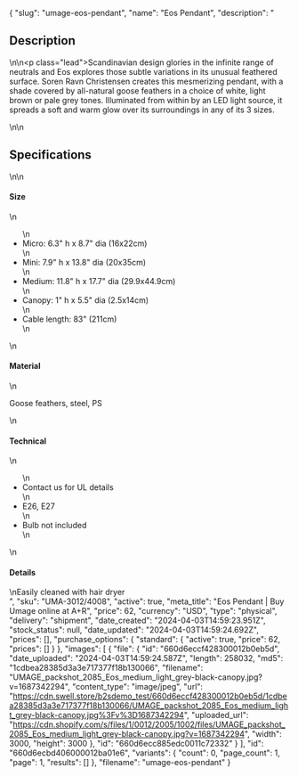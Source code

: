 {
  "slug": "umage-eos-pendant",
  "name": "Eos Pendant",
  "description": "<h2>Description</h2>\n<!-- split -->\n<p class=\"lead\">Scandinavian design glories in the infinite range of neutrals and Eos explores those subtle variations in its unusual feathered surface. Soren Ravn Christensen creates this mesmerizing pendant, with a shade covered by all-natural goose feathers in a choice of white, light brown or pale grey tones. Illuminated from within by an LED light source, it spreads a soft and warm glow over its surroundings in any of its 3 sizes.</p>\n<!-- split -->\n<h2>Specifications</h2>\n<!-- split -->\n<h4>Size</h4>\n<ul>\n<li>Micro: 6.3\" h x 8.7\" dia (16x22cm) </li>\n<li>Mini: 7.9\" h x 13.8\" dia (20x35cm)</li>\n<li>Medium: 11.8\" h x 17.7\" dia (29.9x44.9cm)</li>\n<li>Canopy: 1\" h x 5.5\" dia (2.5x14cm)</li>\n<li>Cable length: 83\" (211cm)</li>\n</ul>\n<h4>Material</h4>\n<p>Goose feathers, steel, PS</p>\n<h4>Technical</h4>\n<ul>\n<li>Contact us for UL details</li>\n<li>E26, E27</li>\n<li>Bulb not included</li>\n</ul>\n<h4>Details</h4>\nEasily cleaned with hair dryer<br>",
  "sku": "UMA-3012/4008",
  "active": true,
  "meta_title": "Eos Pendant | Buy Umage online at A+R",
  "price": 62,
  "currency": "USD",
  "type": "physical",
  "delivery": "shipment",
  "date_created": "2024-04-03T14:59:23.951Z",
  "stock_status": null,
  "date_updated": "2024-04-03T14:59:24.692Z",
  "prices": [],
  "purchase_options": {
    "standard": {
      "active": true,
      "price": 62,
      "prices": []
    }
  },
  "images": [
    {
      "file": {
        "id": "660d6eccf428300012b0eb5d",
        "date_uploaded": "2024-04-03T14:59:24.587Z",
        "length": 258032,
        "md5": "1cdbea28385d3a3e717377f18b130066",
        "filename": "UMAGE_packshot_2085_Eos_medium_light_grey-black-canopy.jpg?v=1687342294",
        "content_type": "image/jpeg",
        "url": "https://cdn.swell.store/b2sdemo_test/660d6eccf428300012b0eb5d/1cdbea28385d3a3e717377f18b130066/UMAGE_packshot_2085_Eos_medium_light_grey-black-canopy.jpg%3Fv%3D1687342294",
        "uploaded_url": "https://cdn.shopify.com/s/files/1/0012/2005/1002/files/UMAGE_packshot_2085_Eos_medium_light_grey-black-canopy.jpg?v=1687342294",
        "width": 3000,
        "height": 3000
      },
      "id": "660d6ecc885edc0011c72332"
    }
  ],
  "id": "660d6ecbd406000012ba01e6",
  "variants": {
    "count": 0,
    "page_count": 1,
    "page": 1,
    "results": []
  },
  "filename": "umage-eos-pendant"
}
